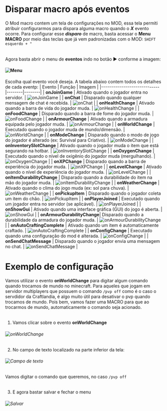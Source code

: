 # Disparar macro após eventos
O Mod macro contem um tela de configurações no MOD, essa tela permiti atribuir configurarmos para dispara alguma macro quando o ***X*** evento ocorre.
Para configurar esse ***disparo*** de macro, basta acessar o **Menu MACRO** por meio das teclas que já vem padronizadas com o MOD: `SHIFT esquerdo + "`
###### 
Agora basta abrir o menu de **eventos** indo no botão ► conforme a imagem: 
#### ![Menu](https://i.imgur.com/WNdgxG1.png)
Escolha qual evento você deseja. A tabela abaixo contem todos os detalhes de cada eventp:
| Evento                      | Função | Imagem |
|-----------------------------|--------|--------|
| **onJoinGame**              | Ativado quando o jogador entra no servidor. | ![onJoinGame](https://i.imgur.com/ztvbUpD.png) |
| **onChat**                  | Disparado quando qualquer mensagem de chat é recebida. | ![onChat](https://i.imgur.com/MHo8vK2.png) |
| **onHealthChange**          | Ativado quando a barra de vida do jogador muda. | ![onHealthChange](https://i.imgur.com/EBwintH.png) |
| **onFoodChange**            | Disparado quando a barra de fome do jogador muda. | ![onFoodChange](https://i.imgur.com/GGKSOcU.png) |
| **onArmourChange**          | Ativado quando a armadura equipada pelo jogador muda. | ![onArmourChange](https://i.imgur.com/UgZgmEJ.png) |
| **onWorldChange**           | Executado quando o jogador muda de mundo/dimensão. | ![onWorldChange](https://i.imgur.com/FS7Zztq.png) |
| **onModeChange**            | Disparado quando o modo de jogo do jogador é alterado (ex: Survival para Criativo). | ![onModeChange](https://i.imgur.com/gm9zGZO.png) |
| **onInventorySlotChange**   | Ativado quando o jogador muda o item que está segurando na hotbar. | ![onInventorySlotChange](https://i.imgur.com/Miwhio0.png) |
| **onOxygenChange**          | Executado quando o nível de oxigênio do jogador muda (mergulhando). | ![onOxygenChange](https://i.imgur.com/yDGLCLD.png) |
| **onXPChange**              | Disparado quando a barra de experiência do jogador muda. | ![onXPChange](https://i.imgur.com/tfUHbmz.png) |
| **onLevelChange**           | Ativado quando o nível de experiência do jogador muda. | ![onLevelChange](https://i.imgur.com/lLJw7hi.png) |
| **onItemDurabilityChange**  | Disparado quando a durabilidade do item na mão do jogador muda. | ![onItemDurabilityChange](https://i.imgur.com/zbQ6Bqm.png) |
| **onWeatherChange**         | Ativado quando o clima do jogo muda (ex: sol para chuva). | ![onWeatherChange](https://i.imgur.com/549LuWz.png) |
| **onPickupItem**            | Disparado quando o jogador coleta um item do chão. | ![onPickupItem](https://i.imgur.com/p057VlK.png) |
| **onPlayerJoined**          | Executado quando um jogador entra no servidor (se aplicável). | ![onPlayerJoined](https://i.imgur.com/vqmmWTr.png) |
| **onShowGui**               | Ativado quando uma interface gráfica (GUI) do jogo é aberta. | ![onShowGui](https://i.imgur.com/LY7gi9j.png) |
| **onArmourDurabilityChange**| Disparado quando a durabilidade da armadura do jogador muda. | ![onArmourDurabilityChange](https://i.imgur.com/gLMGEyy.png) |
| **onAutoCraftingComplete**  | Ativado quando um item é automaticamente craftado. | ![onAutoCraftingComplete](https://i.imgur.com/PW83f7O.png) |
| **onConfigChange**          | Executado quando uma configuração do mod é alterada. | ![onConfigChange](https://i.imgur.com/uOizTJ9.png) |
| **onSendChatMessage**       | Disparado quando o jogador envia uma mensagem no chat. | ![onSendChatMessage](https://i.imgur.com/6ZD4ifF.png) |

# Exemplo de configuração
Vamos utilizar o evento **onWorldChange** para digitar algum comando quando trocamos de mundo no minecraft. Para aqueles que jogam em servidor multiplayers que possuem 
o comando `/pvp off` como é o caso o servdidor da Craftlandia, é algo muito útil para desativar o pvp quando trocamos de mundo. Pois bem, vamos fazer uma
MACRO para que ao trocarmos de mundo, automaticamente o comando seja acionado.
######
1. Vamos clicar sobre o evento **onWorldChange**
###### ![onWorldChange](https://i.imgur.com/FS7Zztq.png)
2. No campo de texto localizado na parte inferior da tela:
###### ![Campo de texto](https://i.imgur.com/e8AiEob.png)
Vamos digitar o comando que queremos, no caso `/pvp off`
######
3. E agora bastar salvar e fechar o menu
###### ![Salvar](https://i.imgur.com/9ySxP1L.png)
